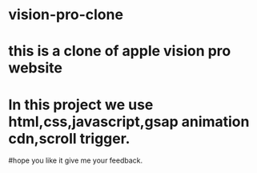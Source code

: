 # vision-pro-clone
# this is a clone of apple vision pro website
# In this project we use html,css,javascript,gsap animation cdn,scroll trigger.
#hope you like it give me your feedback.
